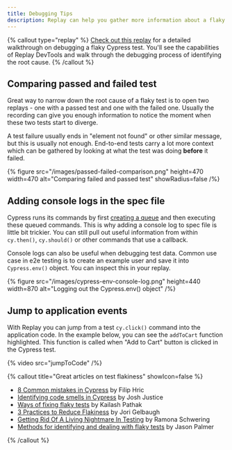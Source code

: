 ```yaml
---
title: Debugging Tips
description: Replay can help you gather more information about a flaky test. There are many strategies that can help you narrow down the root cause of a test failure or flake. Replay DevTools enable you to deep-dive into your code and print out values that would otherwise be hidden from you.
---
```


{% callout type="replay" %}
[Check out this replay](https://replay.help/cypress-flake-debug) for a detailed walkthrough on debugging a flaky Cypress test. You'll see the capabilities of Replay DevTools and walk through the debugging process of identifying the root cause.
{% /callout %}

## Comparing passed and failed test

Great way to narrow down the root cause of a flaky test is to open two replays - one with a passed test and one with the failed one. Usually the recording can give you enough information to notice the moment when these two tests start to diverge.

A test failure usually ends in "element not found" or other similar message, but this is usually not enough. End-to-end tests carry a lot more context which can be gathered by looking at what the test was doing **before** it failed.

{% figure
  src="/images/passed-failed-comparison.png"
  height=470
  width=470
  alt="Comparing failed and passed test"
  showRadius=false
/%}

## Adding console logs in the spec file

Cypress runs its commands by first [creating a queue](https://docs.cypress.io/guides/core-concepts/introduction-to-cypress#Commands-Run-Serially) and then executing these queued commands. This is why adding a console log to spec file is little bit trickier. You can still pull out useful information from within `cy.then()`, `cy.should()` or other commands that use a callback.

Console logs can also be useful when debugging test data. Common use case in e2e testing is to create an example user and save it into `Cypress.env()` object. You can inspect this in your replay.

{% figure
  src="/images/cypress-env-console-log.png"
  height=440
  width=870
  alt="Logging out the Cypress.env() object"
/%}

## Jump to application events

With Replay you can jump from a test `cy.click()` command into the application code. In the example below, you can see the `addToCart` function highlighted. This function is called when "Add to Cart" button is clicked in the Cypress test.

{% video src="jumpToCode" /%}

{% callout title="Great articles on test flakiness" showIcon=false %}

- [8 Common mistakes in Cypress](https://filiphric.com/8-common-mistakes-in-cypress-and-how-to-avoid-them) by Filip Hric
- [Identifying code smells in Cypress](https://codingitwrong.com/2020/10/09/identifying-code-smells-in-cypress) by Josh Justice
- [Ways of fixing flaky tests](https://kailash-pathak.medium.com/ways-of-fixing-flaky-tests-in-cypress-840329d759e5) by Kailash Pathak
- [3 Practices to Reduce Flakiness](https://spin.atomicobject.com/2021/07/20/reduce-flakiness-cypress-tests/) by Jori Gelbaugh
- [Getting Rid Of A Living Nightmare In Testing](https://www.smashingmagazine.com/2021/04/flaky-tests-living-nightmare/) by Ramona Schwering
- [Methods for identifying and dealing with flaky tests](https://www.youtube.com/watch?v=38pW08_nY_k) by Jason Palmer

{% /callout %}
